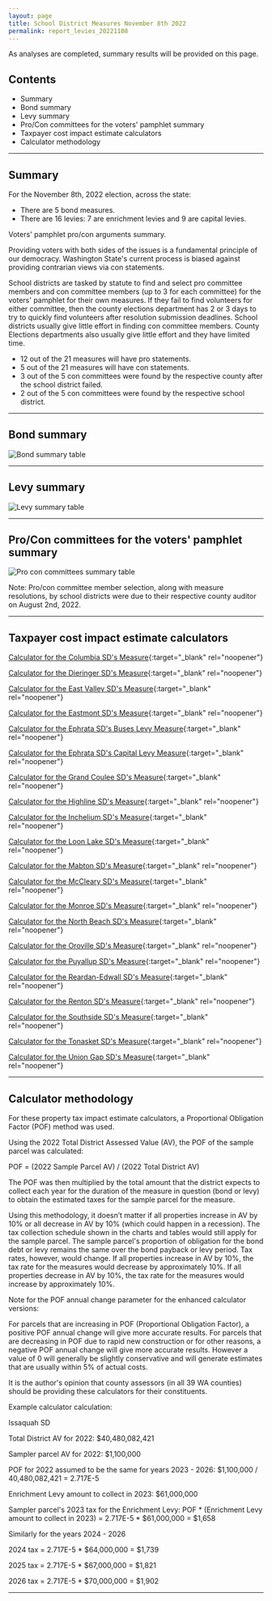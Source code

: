 ```yaml
---
layout: page
title: School District Measures November 8th 2022
permalink: report_levies_20221108
---
```


As analyses are completed, summary results will be provided on this page.

## Contents
- Summary
- Bond summary
- Levy summary
- Pro/Con committees for the voters' pamphlet summary
- Taxpayer cost impact estimate calculators
- Calculator methodology

___

## Summary
For the November 8th, 2022 election, across the state:
- There are 5 bond measures.
- There are 16 levies: 7 are enrichment levies and 9 are capital levies.

Voters' pamphlet pro/con arguments summary. 

Providing voters with both sides of the issues is a fundamental principle of our democracy. Washington State's current 
process is biased against providing contrarian views via con statements.

School districts are tasked by statute to find and select pro committee members and con committee members (up to 3 for each committee) for 
the voters' pamphlet for their own measures. If they fail to find volunteers for either committee, then the 
county elections department has 2 or 3 days to try to quickly find volunteers after resolution submission deadlines. 
School districts usually give little effort in finding con committee members. County Elections departments also usually 
give little effort and they have limited time.

- 12 out of the 21 measures will have pro statements.
- 5 out of the 21 measures will have con statements.
- 3 out of the 5 con committees were found by the respective county after the school district failed.
- 2 out of the 5 con committees were found by the respective school district.

___

## Bond summary

![Bond summary table](pagesManual/LeviesReport/20221108/BondSummaryTable.png "Bond summary table")

___

## Levy summary

![Levy summary table](pagesManual/LeviesReport/20221108/LevySummaryTable.png "Levy summary table")

___

## Pro/Con committees for the voters' pamphlet summary

![Pro con committees summary table](pagesManual/LeviesReport/20221108/ProConCommitteeSummaryTable.png "Pro con committees summary table")

Note: Pro/con committee member selection, along with measure resolutions, by school districts were due to their respective county auditor on August 2nd, 2022.

___

## Taxpayer cost impact estimate calculators

[Calculator for the Columbia SD's Measure](calculator_columbia_20221108_enhanced){:target="_blank" rel="noopener"}

[Calculator for the Dieringer SD's Measure](calculator_dieringer_20221108_enhanced){:target="_blank" rel="noopener"}

[Calculator for the East Valley SD's Measure](calculator_east_valley_20221108_enhanced){:target="_blank" rel="noopener"}

[Calculator for the Eastmont SD's Measure](calculator_eastmont_20221108_enhanced){:target="_blank" rel="noopener"}

[Calculator for the Ephrata SD's Buses Levy Measure](calculator_ephrata_buses_20221108_enhanced){:target="_blank" rel="noopener"}

[Calculator for the Ephrata SD's Capital Levy Measure](calculator_ephrata_capital_20221108_enhanced){:target="_blank" rel="noopener"}

[Calculator for the Grand Coulee SD's Measure](calculator_grand_coulee_20221108_enhanced){:target="_blank" rel="noopener"}

[Calculator for the Highline SD's Measure](calculator_highline_20221108_enhanced){:target="_blank" rel="noopener"}

[Calculator for the Inchelium SD's Measure](calculator_inchelium_20221108_enhanced){:target="_blank" rel="noopener"}

[Calculator for the Loon Lake SD's Measure](calculator_loon_lake_20221108_enhanced){:target="_blank" rel="noopener"}

[Calculator for the Mabton SD's Measure](calculator_mabton_20221108_enhanced){:target="_blank" rel="noopener"}

[Calculator for the McCleary SD's Measure](calculator_mccleary_20221108_enhanced){:target="_blank" rel="noopener"}

[Calculator for the Monroe SD's Measure](calculator_monroe_20221108_enhanced){:target="_blank" rel="noopener"}

[Calculator for the North Beach SD's Measure](calculator_north_beach_capital_20221108_enhanced){:target="_blank" rel="noopener"}

[Calculator for the Oroville SD's Measure](calculator_oroville_20221108_enhanced){:target="_blank" rel="noopener"}

[Calculator for the Puyallup SD's Measure](calculator_puyallup_capital_20221108_enhanced){:target="_blank" rel="noopener"}

[Calculator for the Reardan-Edwall SD's Measure](calculator_reardan_edwall_capital_20221108_enhanced){:target="_blank" rel="noopener"}

[Calculator for the Renton SD's Measure](calculator_renton_20221108_enhanced){:target="_blank" rel="noopener"}

[Calculator for the Southside SD's Measure](calculator_southside_20221108_enhanced){:target="_blank" rel="noopener"}

[Calculator for the Tonasket SD's Measure](calculator_tonasket_20221108_enhanced){:target="_blank" rel="noopener"}

[Calculator for the Union Gap SD's Measure](calculator_union_gap_20221108_enhanced){:target="_blank" rel="noopener"}

___

## Calculator methodology

For these property tax impact estimate calculators, a Proportional Obligation Factor (POF) method was used.

Using the 2022 Total District Assessed Value (AV), the POF of the sample parcel was calculated:

POF = (2022 Sample Parcel AV) / (2022 Total District AV)

The POF was then multiplied by the total amount that the district expects to collect each year for the duration of the measure in question (bond or levy) 
to obtain the estimated taxes for the sample parcel for the measure.

Using this methodology, it doesn’t matter if all properties increase in AV by 10% or all decrease in AV by 10% (which could happen in a recession). 
The tax collection schedule shown in the charts and tables would still apply for the sample parcel. The sample parcel's proportion of obligation for the bond debt 
or levy remains the same over the bond payback or levy period. Tax rates, however, would change. If all properties increase in AV by 10%, the tax rate for the measures would 
decrease by approximately 10%. If all properties decrease in AV by 10%, the tax rate for the measures would increase by approximately 10%.

Note for the POF annual change parameter for the enhanced calculator versions:

For parcels that are increasing in POF (Proportional Obligation Factor), a positive POF annual change will give more accurate results. 
For parcels that are decreasing in POF due to rapid new construction or for other reasons, a negative POF annual change will give more accurate results. 
However a value of 0 will generally be slightly conservative and will generate estimates that are usually within 5% of actual costs. 

It is the author's opinion that county assessors (in all 39 WA counties) should be providing these calculators for their constituents. 

Example calculator calculation:

Issaquah SD

Total District AV for 2022: $40,480,082,421

Sampler parcel AV for 2022: $1,100,000

POF for 2022 assumed to be the same for years 2023 - 2026: $1,100,000 / 40,480,082,421 = 2.717E-5

Enrichment Levy amount to collect in 2023: $61,000,000

Sampler parcel's 2023 tax for the Enrichment Levy: POF * (Enrichment Levy amount to collect in 2023) = 2.717E-5 * $61,000,000 = $1,658

Similarly for the years 2024 - 2026

2024 tax = 2.717E-5 * $64,000,000 = $1,739

2025 tax = 2.717E-5 * $67,000,000 = $1,821

2026 tax = 2.717E-5 * $70,000,000 = $1,902


___

